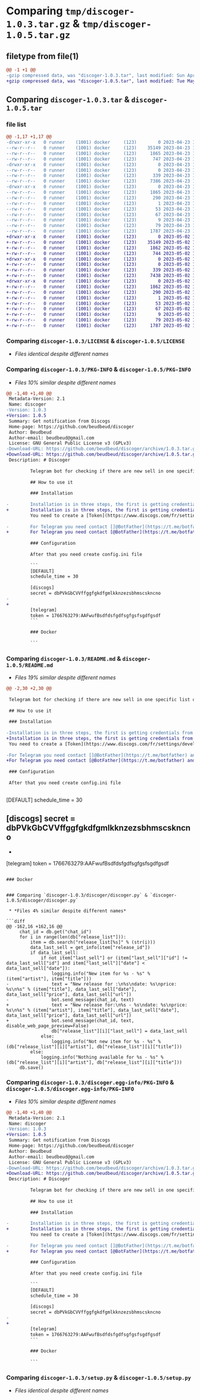 # Comparing `tmp/discoger-1.0.3.tar.gz` & `tmp/discoger-1.0.5.tar.gz`

## filetype from file(1)

```diff
@@ -1 +1 @@
-gzip compressed data, was "discoger-1.0.3.tar", last modified: Sun Apr 23 17:19:47 2023, max compression
+gzip compressed data, was "discoger-1.0.5.tar", last modified: Tue May  2 15:02:51 2023, max compression
```

## Comparing `discoger-1.0.3.tar` & `discoger-1.0.5.tar`

### file list

```diff
@@ -1,17 +1,17 @@
-drwxr-xr-x   0 runner    (1001) docker     (123)        0 2023-04-23 17:19:47.436839 discoger-1.0.3/
--rw-r--r--   0 runner    (1001) docker     (123)    35149 2023-04-23 17:19:34.000000 discoger-1.0.3/LICENSE
--rw-r--r--   0 runner    (1001) docker     (123)     1865 2023-04-23 17:19:47.436839 discoger-1.0.3/PKG-INFO
--rw-r--r--   0 runner    (1001) docker     (123)      747 2023-04-23 17:19:34.000000 discoger-1.0.3/README.md
-drwxr-xr-x   0 runner    (1001) docker     (123)        0 2023-04-23 17:19:47.436839 discoger-1.0.3/discoger/
--rw-r--r--   0 runner    (1001) docker     (123)        0 2023-04-23 17:19:34.000000 discoger-1.0.3/discoger/__init__.py
--rw-r--r--   0 runner    (1001) docker     (123)      339 2023-04-23 17:19:34.000000 discoger-1.0.3/discoger/_info.py
--rw-r--r--   0 runner    (1001) docker     (123)     7386 2023-04-23 17:19:34.000000 discoger-1.0.3/discoger/discoger.py
-drwxr-xr-x   0 runner    (1001) docker     (123)        0 2023-04-23 17:19:47.436839 discoger-1.0.3/discoger.egg-info/
--rw-r--r--   0 runner    (1001) docker     (123)     1865 2023-04-23 17:19:47.000000 discoger-1.0.3/discoger.egg-info/PKG-INFO
--rw-r--r--   0 runner    (1001) docker     (123)      290 2023-04-23 17:19:47.000000 discoger-1.0.3/discoger.egg-info/SOURCES.txt
--rw-r--r--   0 runner    (1001) docker     (123)        1 2023-04-23 17:19:47.000000 discoger-1.0.3/discoger.egg-info/dependency_links.txt
--rw-r--r--   0 runner    (1001) docker     (123)       53 2023-04-23 17:19:47.000000 discoger-1.0.3/discoger.egg-info/entry_points.txt
--rw-r--r--   0 runner    (1001) docker     (123)       67 2023-04-23 17:19:47.000000 discoger-1.0.3/discoger.egg-info/requires.txt
--rw-r--r--   0 runner    (1001) docker     (123)        9 2023-04-23 17:19:47.000000 discoger-1.0.3/discoger.egg-info/top_level.txt
--rw-r--r--   0 runner    (1001) docker     (123)       79 2023-04-23 17:19:47.436839 discoger-1.0.3/setup.cfg
--rw-r--r--   0 runner    (1001) docker     (123)     1787 2023-04-23 17:19:34.000000 discoger-1.0.3/setup.py
+drwxr-xr-x   0 runner    (1001) docker     (123)        0 2023-05-02 15:02:51.986456 discoger-1.0.5/
+-rw-r--r--   0 runner    (1001) docker     (123)    35149 2023-05-02 15:02:38.000000 discoger-1.0.5/LICENSE
+-rw-r--r--   0 runner    (1001) docker     (123)     1862 2023-05-02 15:02:51.986456 discoger-1.0.5/PKG-INFO
+-rw-r--r--   0 runner    (1001) docker     (123)      744 2023-05-02 15:02:38.000000 discoger-1.0.5/README.md
+drwxr-xr-x   0 runner    (1001) docker     (123)        0 2023-05-02 15:02:51.986456 discoger-1.0.5/discoger/
+-rw-r--r--   0 runner    (1001) docker     (123)        0 2023-05-02 15:02:38.000000 discoger-1.0.5/discoger/__init__.py
+-rw-r--r--   0 runner    (1001) docker     (123)      339 2023-05-02 15:02:38.000000 discoger-1.0.5/discoger/_info.py
+-rw-r--r--   0 runner    (1001) docker     (123)     7438 2023-05-02 15:02:38.000000 discoger-1.0.5/discoger/discoger.py
+drwxr-xr-x   0 runner    (1001) docker     (123)        0 2023-05-02 15:02:51.986456 discoger-1.0.5/discoger.egg-info/
+-rw-r--r--   0 runner    (1001) docker     (123)     1862 2023-05-02 15:02:51.000000 discoger-1.0.5/discoger.egg-info/PKG-INFO
+-rw-r--r--   0 runner    (1001) docker     (123)      290 2023-05-02 15:02:51.000000 discoger-1.0.5/discoger.egg-info/SOURCES.txt
+-rw-r--r--   0 runner    (1001) docker     (123)        1 2023-05-02 15:02:51.000000 discoger-1.0.5/discoger.egg-info/dependency_links.txt
+-rw-r--r--   0 runner    (1001) docker     (123)       53 2023-05-02 15:02:51.000000 discoger-1.0.5/discoger.egg-info/entry_points.txt
+-rw-r--r--   0 runner    (1001) docker     (123)       67 2023-05-02 15:02:51.000000 discoger-1.0.5/discoger.egg-info/requires.txt
+-rw-r--r--   0 runner    (1001) docker     (123)        9 2023-05-02 15:02:51.000000 discoger-1.0.5/discoger.egg-info/top_level.txt
+-rw-r--r--   0 runner    (1001) docker     (123)       79 2023-05-02 15:02:51.986456 discoger-1.0.5/setup.cfg
+-rw-r--r--   0 runner    (1001) docker     (123)     1787 2023-05-02 15:02:38.000000 discoger-1.0.5/setup.py
```

### Comparing `discoger-1.0.3/LICENSE` & `discoger-1.0.5/LICENSE`

 * *Files identical despite different names*

### Comparing `discoger-1.0.3/PKG-INFO` & `discoger-1.0.5/PKG-INFO`

 * *Files 10% similar despite different names*

```diff
@@ -1,40 +1,40 @@
 Metadata-Version: 2.1
 Name: discoger
-Version: 1.0.3
+Version: 1.0.5
 Summary: Get notification from Discogs
 Home-page: https://github.com/beudbeud/discoger
 Author: Beudbeud
 Author-email: beudbeud@gmail.com
 License: GNU General Public License v3 (GPLv3)
-Download-URL: https://github.com/beudbeud/discoger/archive/1.0.3.tar.gz
+Download-URL: https://github.com/beudbeud/discoger/archive/1.0.5.tar.gz
 Description: # Discoger
         
         Telegram bot for checking if there are new sell in one specific list on Discogs
         
         ## How to use it
         
         ### Installation
         
-        Installation is in three steps, the first is getting credentials from Discogs and Telegram. 
+        Installation is in three steps, the first is getting credentials from Discogs and Telegram.
         You need to create a [Token](https://www.discogs.com/fr/settings/developers).
         
-        For Telegram you need contact []@BotFather](https://t.me/botfather) and follow a few simple steps for get your authorization token.
+        For Telegram you need contact [@BotFather](https://t.me/botfather) and follow a few simple steps for get your authorization token.
         
         ### Configuration
         
         After that you need create config.ini file
         
         ```
         [DEFAULT]
         schedule_time = 30
         
         [discogs]
         secret = dbPVkGbCVVffggfgkdfgmlkknzezsbhmscskncno
-         
+        
         [telegram]
         token = 1766763279:AAFwufBsdfdsfgdfsgfgsfsgdfgsdf
         ```
         
         ### Docker
         
         ```
```

### Comparing `discoger-1.0.3/README.md` & `discoger-1.0.5/README.md`

 * *Files 19% similar despite different names*

```diff
@@ -2,30 +2,30 @@
 
 Telegram bot for checking if there are new sell in one specific list on Discogs
 
 ## How to use it
 
 ### Installation
 
-Installation is in three steps, the first is getting credentials from Discogs and Telegram. 
+Installation is in three steps, the first is getting credentials from Discogs and Telegram.
 You need to create a [Token](https://www.discogs.com/fr/settings/developers).
 
-For Telegram you need contact []@BotFather](https://t.me/botfather) and follow a few simple steps for get your authorization token.
+For Telegram you need contact [@BotFather](https://t.me/botfather) and follow a few simple steps for get your authorization token.
 
 ### Configuration
 
 After that you need create config.ini file
 
 ```
 [DEFAULT]
 schedule_time = 30
 
 [discogs]
 secret = dbPVkGbCVVffggfgkdfgmlkknzezsbhmscskncno
- 
+
 [telegram]
 token = 1766763279:AAFwufBsdfdsfgdfsgfgsfsgdfgsdf
 ```
 
 ### Docker
 
 ```
```

### Comparing `discoger-1.0.3/discoger/discoger.py` & `discoger-1.0.5/discoger/discoger.py`

 * *Files 4% similar despite different names*

```diff
@@ -162,16 +162,16 @@
     chat_id = db.get("chat_id")
     for i in range(len(db["release_list"])):
         item = db.search("release_list[%s]" % (str(i)))
         data_last_sell = get_info(item["release_id"])
         if data_last_sell:
             if not item["last_sell"] or (item["last_sell"]["id"] != data_last_sell["id"] and item["last_sell"]["date"] < data_last_sell["date"]):
                 logging.info("New item for %s - %s" % (item["artist"], item["title"]))
-                text = "New release for :\n%s\ndate: %s\nprice: %s\n%s" % (item["title"], data_last_sell["date"], data_last_sell["price"], data_last_sell["url"])
-                bot.send_message(chat_id, text)
+                text = "New release for:\n%s - %s\ndate: %s\nprice: %s\n%s" % (item["artist"], item["title"], data_last_sell["date"], data_last_sell["price"], data_last_sell["url"])
+                bot.send_message(chat_id, text, disable_web_page_preview=False)
                 db["release_list"][i]["last_sell"] = data_last_sell
             else:
                 logging.info("Not new item for %s - %s" % (db["release_list"][i]["artist"], db["release_list"][i]["title"]))
         else:
             logging.info("Nothing available for %s - %s" % (db["release_list"][i]["artist"], db["release_list"][i]["title"]))
     db.save()
```

### Comparing `discoger-1.0.3/discoger.egg-info/PKG-INFO` & `discoger-1.0.5/discoger.egg-info/PKG-INFO`

 * *Files 10% similar despite different names*

```diff
@@ -1,40 +1,40 @@
 Metadata-Version: 2.1
 Name: discoger
-Version: 1.0.3
+Version: 1.0.5
 Summary: Get notification from Discogs
 Home-page: https://github.com/beudbeud/discoger
 Author: Beudbeud
 Author-email: beudbeud@gmail.com
 License: GNU General Public License v3 (GPLv3)
-Download-URL: https://github.com/beudbeud/discoger/archive/1.0.3.tar.gz
+Download-URL: https://github.com/beudbeud/discoger/archive/1.0.5.tar.gz
 Description: # Discoger
         
         Telegram bot for checking if there are new sell in one specific list on Discogs
         
         ## How to use it
         
         ### Installation
         
-        Installation is in three steps, the first is getting credentials from Discogs and Telegram. 
+        Installation is in three steps, the first is getting credentials from Discogs and Telegram.
         You need to create a [Token](https://www.discogs.com/fr/settings/developers).
         
-        For Telegram you need contact []@BotFather](https://t.me/botfather) and follow a few simple steps for get your authorization token.
+        For Telegram you need contact [@BotFather](https://t.me/botfather) and follow a few simple steps for get your authorization token.
         
         ### Configuration
         
         After that you need create config.ini file
         
         ```
         [DEFAULT]
         schedule_time = 30
         
         [discogs]
         secret = dbPVkGbCVVffggfgkdfgmlkknzezsbhmscskncno
-         
+        
         [telegram]
         token = 1766763279:AAFwufBsdfdsfgdfsgfgsfsgdfgsdf
         ```
         
         ### Docker
         
         ```
```

### Comparing `discoger-1.0.3/setup.py` & `discoger-1.0.5/setup.py`

 * *Files identical despite different names*

